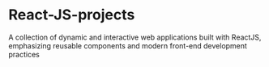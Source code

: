 # React-JS-projects
A collection of dynamic and interactive web applications built with ReactJS, emphasizing reusable components and modern front-end development practices
